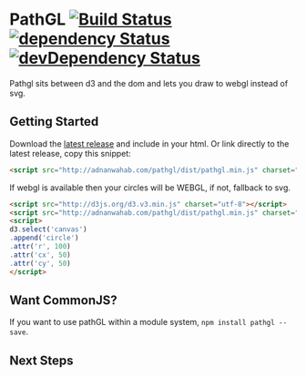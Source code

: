 # PathGL [![Build Status](https://travis-ci.org/adnan-wahab/pathgl.png?branch=master)](https://travis-ci.org/adnan-wahab/pathgl) [![dependency Status](https://david-dm.org/adnan-wahab/pathgl/status.png?theme=shields.io)](https://david-dm.org/adnan-wahab/pathgl#info=dependencies) [![devDependency Status](https://david-dm.org/adnan-wahab/pathgl/dev-status.png?theme=shields.io)](https://david-dm.org/adnan-wahab/pathgl#info=devDependencies)
Pathgl sits between d3 and the dom and lets you draw to webgl instead of svg.

## Getting Started
Download the [latest release](http://adnanwahab.org/pathgl/dist/pathgl.zip) and include in your html.
Or link directly to the latest release, copy this snippet: 
```html
<script src="http://adnanwahab.com/pathgl/dist/pathgl.min.js" charset="utf-8"></script>
```

If webgl is available then your circles will be WEBGL, if not, fallback to svg.
```html
<script src="http://d3js.org/d3.v3.min.js" charset="utf-8"></script>
<script src="http://adnanwahab.com/pathgl/dist/pathgl.min.js" charset="utf-8"></script>
<script>
d3.select('canvas')
.append('circle')
.attr('r', 100)
.attr('cx', 50)
.attr('cy', 50)
</script>
```

## Want CommonJS?
If you want to use pathGL within a module system, `npm install pathgl --save`.

## Next Steps
